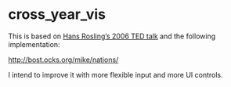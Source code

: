 cross_year_vis
==============

This is based on <a href="http://www.ted.com/talks/hans_rosling_shows_the_best_stats_you_ve_ever_seen.html">Hans Rosling’s 2006 TED talk</a>
and the following implementation:

http://bost.ocks.org/mike/nations/

I intend to improve it with more flexible input 
and more UI controls. 
